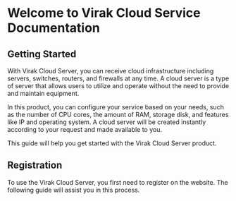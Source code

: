 # Welcome to Virak Cloud Service Documentation

## Getting Started

With Virak Cloud Server, you can receive cloud infrastructure including servers, switches, routers, and firewalls at any time. A cloud server is a type of server that allows users to utilize and operate without the need to provide and maintain equipment.

In this product, you can configure your service based on your needs, such as the number of CPU cores, the amount of RAM, storage disk, and features like IP and operating system. A cloud server will be created instantly according to your request and made available to you.

This guide will help you get started with the Virak Cloud Server product.

## Registration

To use the Virak Cloud Server, you first need to register on the website. The following guide will assist you in this process.
